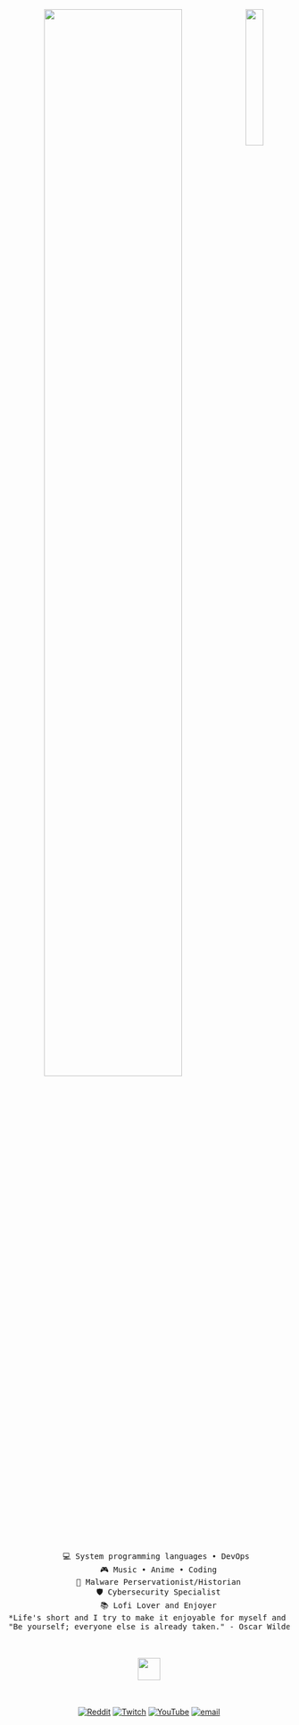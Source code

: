 <div align="center">
<img src="https://github.com/innng/innng/assets/26755058/5e0ce0fb-c544-4f8c-a307-5849165746d0" width="25%" align="right" />
<img src="https://readme-typing-svg.demolab.com?font=Inconsolata&weight=500&size=50&duration=4000&pause=300&color=A7A459&center=true&vCenter=true&multiline=true&repeat=false&random=false&width=1300&height=140&lines=Hello+hello;I'm+Star%2C+a+tech+wonderer+and+magical+girl+wannabe+%E2%9C%A9" width="70%" />
<br><br>
<pre>
    💻 System programming languages • DevOps 
    🎮 Music • Anime • Coding
    💾 Malware Perservationist/Historian
    🛡️ Cybersecurity Specialist
    📚 Lofi Lover and Enjoyer
*Life's short and I try to make it enjoyable for myself and other nice people around me.*
"Be yourself; everyone else is already taken." - Oscar Wilde
</pre>
<br><br>
<img src="https://raw.githubusercontent.com/innng/innng/master/assets/kyubey.gif" height="40" />
<br><br><br>
    
[![Reddit](https://img.shields.io/badge/Reddit-%23FF4500.svg?logo=Reddit&logoColor=white)](https://reddit.com/user/Starlight_Lofi) [![Twitch](https://img.shields.io/badge/Twitch-%239146FF.svg?logo=Twitch&logoColor=white)](https://twitch.tv/Starlight_Lofi) [![YouTube](https://img.shields.io/badge/YouTube-%23FF0000.svg?logo=YouTube&logoColor=white)](https://youtube.com/@chillusr0) [![email](https://img.shields.io/badge/Email-D14836?logo=gmail&logoColor=white)](mailto:Starlight17041@gmail.com) 
</div>
